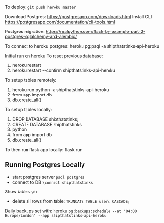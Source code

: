 To deploy: `git push heroku master`

Download Postgres:
https://postgresapp.com/downloads.html
Install CLI
https://postgresapp.com/documentation/cli-tools.html

Postgres migration: https://realpython.com/flask-by-example-part-2-postgres-sqlalchemy-and-alembic/

To connect to heroku postgres:
heroku pg:psql -a shipthatstinks-api-heroku

Initial run on heroku
To reset previous database:
1. heroku restart
2. heroku restart --confirm shipthatstinks-api-heroku

To setup tables remotely: 
1. heroku run python -a shipthatstinks-api-heroku
2. from app import db
3. db.create_all()

To setup tables locally: 
1. DROP DATABASE shipthatstinks;
2. CREATE DATABASE shipthatstinks;
3. python
2. from app import db
3. db.create_all()

To then run flask app locally:
flask run


## Running Postgres Locally
* start postgres server `psql postgres`
* connect to DB `\connect shipthatstinks`

Show tables `\dt`
* delete all rows from table: `TRUNCATE TABLE users CASCADE;`


Daily backups set with: heroku `pg:backups:schedule --at '04:00 Europe/London' --app shipthatstinks-api-heroku`